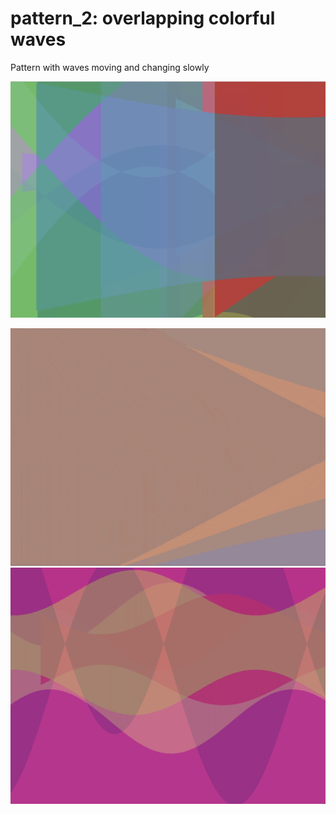 # pattern_2: overlapping colorful waves

Pattern with waves moving and changing slowly

![pattern_2 screenshot](/screenshots/screenshot_pattern_2.png)

![pattern_2 gif](/screenshots/pattern_2_compressed.gif)
![pattern_2 screenshot](/screenshots/pattern_2.png)

